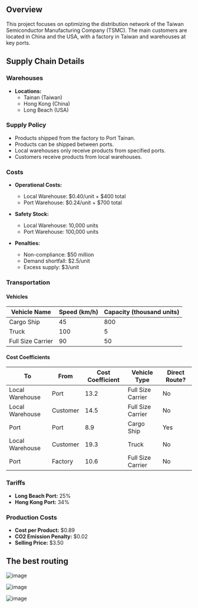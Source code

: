 
## Overview

This project focuses on optimizing the distribution network of the Taiwan Semiconductor Manufacturing Company (TSMC). The main customers are located in China and the USA, with a factory in Taiwan and warehouses at key ports.

## Supply Chain Details

### Warehouses

- **Locations:** 
  - Tainan (Taiwan)
  - Hong Kong (China)
  - Long Beach (USA)

### Supply Policy

- Products shipped from the factory to Port Tainan.
- Products can be shipped between ports.
- Local warehouses only receive products from specified ports.
- Customers receive products from local warehouses.

### Costs

- **Operational Costs:**
  - Local Warehouse: $0.40/unit + $400 total
  - Port Warehouse: $0.24/unit + $700 total

- **Safety Stock:**
  - Local Warehouse: 10,000 units
  - Port Warehouse: 100,000 units

- **Penalties:**
  - Non-compliance: $50 million
  - Demand shortfall: $2.5/unit
  - Excess supply: $3/unit

### Transportation

#### Vehicles

| Vehicle Name        | Speed (km/h) | Capacity (thousand units) |
|---------------------|---------------------------|--------------|
| Cargo Ship          | 45                        | 800          |
| Truck               | 100                       | 5            |
| Full Size Carrier    | 90                        | 50           |

#### Cost Coefficients

| To               | From                | Cost Coefficient | Vehicle Type       | Direct Route? |
|--------------------|-------------------|------------------|---------------------|----------------|
| Local Warehouse     | Port              | 13.2             | Full Size Carrier    | No             |
| Local Warehouse     | Customer          | 14.5             | Full Size Carrier    | No             |
| Port                | Port              | 8.9              | Cargo Ship           | Yes            |
| Local Warehouse     | Customer          | 19.3             | Truck                | No             |
| Port                | Factory           | 10.6             | Full Size Carrier    | No             |

### Tariffs

- **Long Beach Port:** 25%
- **Hong Kong Port:** 34%

### Production Costs

- **Cost per Product:** $0.89
- **CO2 Emission Penalty:** $0.02
- **Selling Price:** $3.50

## The best routing
![image](https://github.com/user-attachments/assets/144cedb0-8754-4bff-b2a7-469151c1a172)

![image](https://github.com/user-attachments/assets/316175ee-7b83-4c0a-9a87-8f009a339de1)

![image](https://github.com/user-attachments/assets/149d84b3-87d1-4cbd-94b4-9ec04ba9b50a)





